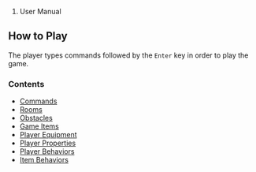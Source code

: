 <ol class="breadcrumb">
  <li class="active">User Manual</li>
</ol>

## How to Play

The player types commands followed by the `Enter` key in order to play the game.

### Contents

- [Commands](#/docs/commands)
- [Rooms](#/docs/rooms)
- [Obstacles](#/docs/obstacles)
- [Game Items](#/docs/game)
- [Player Equipment](#/docs/equipment)
- [Player Properties](#/docs/properties)
- [Player Behaviors](#/docs/player)
- [Item Behaviors](#/docs/item)